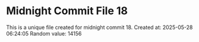 # Midnight Commit File 18

This is a unique file created for midnight commit 18.
Created at: 2025-05-28 06:24:05
Random value: 14156

